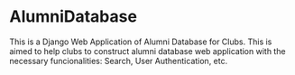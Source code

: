 # AlumniDatabase
This is a Django Web Application of Alumni Database for Clubs. This is aimed to help clubs to construct alumni database web application with the necessary funcionalities: Search, User Authentication, etc.

